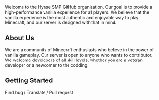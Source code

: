 Welcome to the Hynse SMP GitHub organization. Our goal is to provide a high-performance vanilla experience for all players. We believe that the vanilla experience is the most authentic and enjoyable way to play Minecraft, and our server is designed with that in mind.


## About Us
We are a community of Minecraft enthusiasts who believe in the power of vanilla gameplay. Our server is open to anyone who wants to contributor. We welcome developers of all skill levels, whether you are a veteran developer or a newcomer to the codding.

## Getting Started
Find bug / Translate / Pull request
